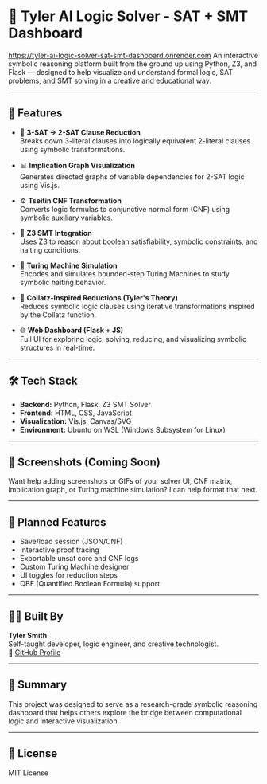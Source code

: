 # 🧠 Tyler AI Logic Solver - SAT + SMT Dashboard
https://tyler-ai-logic-solver-sat-smt-dashboard.onrender.com
An interactive symbolic reasoning platform built from the ground up using Python, Z3, and Flask — designed to help visualize and understand formal logic, SAT problems, and SMT solving in a creative and educational way.

---

## 🚀 Features

- 🔁 **3-SAT → 2-SAT Clause Reduction**  
  Breaks down 3-literal clauses into logically equivalent 2-literal clauses using symbolic transformations.

- 📊 **Implication Graph Visualization**  
  Generates directed graphs of variable dependencies for 2-SAT logic using Vis.js.

- ⚙️ **Tseitin CNF Transformation**  
  Converts logic formulas to conjunctive normal form (CNF) using symbolic auxiliary variables.

- 🧠 **Z3 SMT Integration**  
  Uses Z3 to reason about boolean satisfiability, symbolic constraints, and halting conditions.

- 🤖 **Turing Machine Simulation**  
  Encodes and simulates bounded-step Turing Machines to study symbolic halting behavior.

- 🧩 **Collatz-Inspired Reductions (Tyler's Theory)**  
  Reduces symbolic logic clauses using iterative transformations inspired by the Collatz function.

- 🌐 **Web Dashboard (Flask + JS)**  
  Full UI for exploring logic, solving, reducing, and visualizing symbolic structures in real-time.

---

## 🛠️ Tech Stack

- **Backend:** Python, Flask, Z3 SMT Solver
- **Frontend:** HTML, CSS, JavaScript
- **Visualization:** Vis.js, Canvas/SVG
- **Environment:** Ubuntu on WSL (Windows Subsystem for Linux)

---

## 📸 Screenshots (Coming Soon)

Want help adding screenshots or GIFs of your solver UI, CNF matrix, implication graph, or Turing machine simulation? I can help format that next.

---

## 🧪 Planned Features

- Save/load session (JSON/CNF)
- Interactive proof tracing
- Exportable unsat core and CNF logs
- Custom Turing Machine designer
- UI toggles for reduction steps
- QBF (Quantified Boolean Formula) support

---

## 👨‍💻 Built By

**Tyler Smith**  
Self-taught developer, logic engineer, and creative technologist.   
🔗 [GitHub Profile](https://github.com/ConfirmedDev) 

---

## 🧠 Summary

This project was designed to serve as a research-grade symbolic reasoning dashboard that helps others explore the bridge between computational logic and interactive visualization.

---

## 📝 License

MIT License
